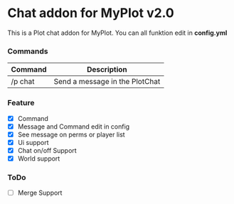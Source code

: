 # Chat addon for MyPlot v2.0
This is a Plot chat addon for MyPlot.
You can all funktion edit in **config.yml**

### Commands
|**Command**|**Description**|
|-----------|---------------|
|/p chat <message>|Send a message in the PlotChat|

### Feature
- [X] Command
- [X] Message and Command edit in config
- [X] See message on perms or player list
- [X] Ui support
- [X] Chat on/off Support
- [X] World support

### ToDo
- [ ] Merge Support